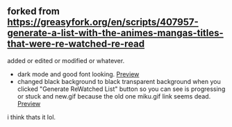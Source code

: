 ## forked from https://greasyfork.org/en/scripts/407957-generate-a-list-with-the-animes-mangas-titles-that-were-re-watched-re-read

added or edited or modified or whatever.
- dark mode and good font looking. [Preview](https://ledoxmedox.github.io/mal-rewatched-list/)
- changed black background to black transparent background when you clicked "Generate ReWatched List" button so you can see is progressing or stuck and new.gif because the old one miku.gif link seems dead. [Preview](https://i.imgur.com/a6nIeUI.png)

i think thats it lol.
